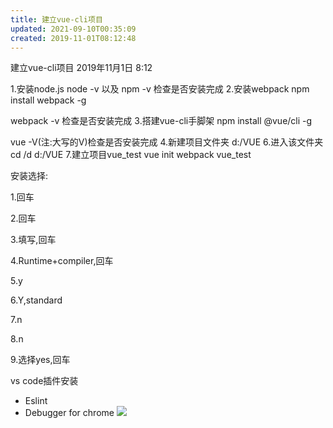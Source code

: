 ```yaml
---
title: 建立vue-cli项目
updated: 2021-09-10T00:35:09
created: 2019-11-01T08:12:48
---
```


建立vue-cli项目
2019年11月1日
8:12

1.安装node.js
node -v 以及 npm -v 检查是否安装完成
2.安装webpack
npm install webpack -g

webpack -v 检查是否安装完成
3.搭建vue-cli手脚架
npm install @vue/cli -g

vue -V(注:大写的V)检查是否安装完成
4.新建项目文件夹
d:/VUE
6.进入该文件夹
cd /d d:/VUE
7.建立项目vue_test
vue init webpack vue_test

安装选择:

1.回车

2.回车

3.填写,回车

4.Runtime+compiler,回车

5.y

6.Y,standard

7.n

8.n

9.选择yes,回车

vs code插件安装

- Eslint
- Debugger for chrome
![](C:\Users\hvgub\AppData\Local\Temp\第一笔记本\pandoc/media/image1.png)

